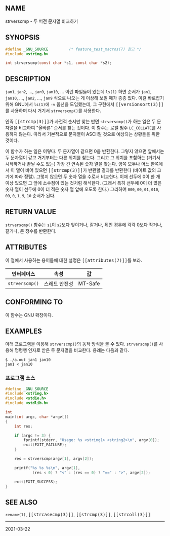 ## NAME

strverscmp - 두 버전 문자열 비교하기

## SYNOPSIS

```c
#define _GNU_SOURCE         /* feature_test_macros(7) 참고 */
#include <string.h>

int strverscmp(const char *s1, const char *s2);
```

## DESCRIPTION

`jan1`, `jan2`, ..., `jan9`, `jan10`, ... 이런 파일들이 있는데 `ls(1)` 하면 순서가 `jan1`, `jan10`, ..., `jan2`, ..., `jan9` 식으로 나오는 게 이상해 보일 때가 종종 있다. 이걸 바로잡기 위해 GNU에서 `ls(1)`에 `-v` 옵션을 도입했는데, 그 구현에서 <tt>[[versionsort(3)]]</tt>를 사용하며 다시 거기서 `strverscmp()`를 사용한다.

인즉 <tt>[[strcmp(3)]]</tt>가 사전적 순서만 찾는 반면 `strverscmp()`가 하는 일은 두 문자열을 비교하여 "올바른" 순서를 찾는 것이다. 이 함수는 로캘 범주 `LC_COLLATE`를 사용하지 않는다. 따라서 기본적으로 문자열이 ASCII일 것으로 예상되는 상황들을 위한 것이다.

이 함수가 하는 일은 이렇다. 두 문자열이 같으면 0을 반환한다. 그렇지 않으면 앞에서는 두 문자열이 같고 거기부터는 다른 위치를 찾는다. 그리고 그 위치를 포함하는 (거기서 시작하거나 끝날 수도 있는) 가장 긴 연속된 숫자 열을 찾는다. 양쪽 모두나 어느 한쪽에서 이 열이 비어 있으면 <tt>[[strcmp(3)]]</tt>가 반환할 결과를 반환한다 (바이트 값의 크기에 따라 정렬). 그렇지 않으면 두 숫자 열을 수로서 비교한다. 이때 선두에 0이 한 개 이상 있으면 그 앞에 소수점이 있는 것처럼 해석한다. (그래서 특히 선두에 0이 더 많은 숫자 열이 선두에 0이 더 적은 숫자 열 앞에 오도록 한다.) 그리하여 `000`, `00`, `01`, `010`, `09`, `0`, `1`, `9`, `10` 순서가 된다.

## RETURN VALUE

`strverscmp()` 함수는 `s1`이 `s2`보다 앞이거나, 같거나, 뒤인 경우에 각각 0보다 작거나, 같거나, 큰 정수를 반환한다.

## ATTRIBUTES

이 절에서 사용하는 용어들에 대한 설명은 <tt>[[attributes(7)]]</tt>를 보라.

| 인터페이스 | 속성 | 값 |
| --- | --- | --- |
| `strverscmp()` | 스레드 안전성 | MT-Safe |

## CONFORMING TO

이 함수는 GNU 확장이다.

## EXAMPLES

아래 프로그램을 이용해 `strverscmp()`의 동작 방식을 볼 수 있다. `strverscmp()`를 사용해 명령행 인자로 받은 두 문자열을 비교한다. 용례는 다음과 같다.

```text
$ ./a.out jan1 jan10
jan1 < jan10
```

### 프로그램 소스

```c
#define _GNU_SOURCE
#include <string.h>
#include <stdio.h>
#include <stdlib.h>

int
main(int argc, char *argv[])
{
    int res;

    if (argc != 3) {
        fprintf(stderr, "Usage: %s <string1> <string2>\n", argv[0]);
        exit(EXIT_FAILURE);
    }

    res = strverscmp(argv[1], argv[2]);

    printf("%s %s %s\n", argv[1],
            (res < 0) ? "<" : (res == 0) ? "==" : ">", argv[2]);

    exit(EXIT_SUCCESS);
}
```

## SEE ALSO

`rename(1)`, <tt>[[strcasecmp(3)]]</tt>, <tt>[[strcmp(3)]]</tt>, <tt>[[strcoll(3)]]</tt>

----

2021-03-22
